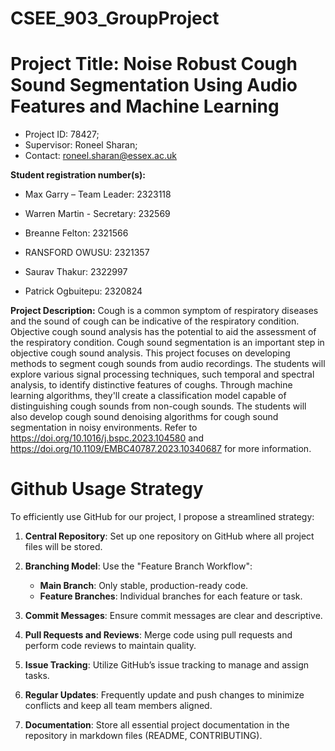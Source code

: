 # CSEE_903_GroupProject

# Project Title: Noise Robust Cough Sound Segmentation Using Audio Features and Machine Learning
- Project ID: 78427; 
- Supervisor: Roneel Sharan;
- Contact: roneel.sharan@essex.ac.uk

**Student registration number(s):**
- Max Garry – Team Leader: 2323118
- Warren Martin - Secretary: 232569

- Breanne Felton: 2321566
- RANSFORD OWUSU: 2321357
- Saurav Thakur: 2322997
- Patrick Ogbuitepu: 2320824

**Project Description:**
Cough is a common symptom of respiratory diseases and the sound of cough can be indicative of the respiratory condition. Objective cough sound analysis has the potential to aid the assessment of the respiratory condition. Cough sound segmentation is an important step in objective cough sound analysis. This project focuses on developing methods to segment cough sounds from audio recordings. The students will explore various signal processing techniques, such temporal and spectral analysis, to identify distinctive features of coughs. Through machine learning algorithms, they'll create a classification model capable of distinguishing cough sounds from non-cough sounds. The students will also develop cough sound denoising algorithms for cough sound segmentation in noisy environments. Refer to https://doi.org/10.1016/j.bspc.2023.104580 and https://doi.org/10.1109/EMBC40787.2023.10340687 for more information.

# Github Usage Strategy
To efficiently use GitHub for our project, I propose a streamlined strategy:

1. **Central Repository**: Set up one repository on GitHub where all project files will be stored.

2. **Branching Model**: Use the "Feature Branch Workflow":
   - **Main Branch**: Only stable, production-ready code.
   - **Feature Branches**: Individual branches for each feature or task.

3. **Commit Messages**: Ensure commit messages are clear and descriptive.

4. **Pull Requests and Reviews**: Merge code using pull requests and perform code reviews to maintain quality.

5. **Issue Tracking**: Utilize GitHub’s issue tracking to manage and assign tasks.

6. **Regular Updates**: Frequently update and push changes to minimize conflicts and keep all team members aligned.

7. **Documentation**: Store all essential project documentation in the repository in markdown files (README, CONTRIBUTING).
